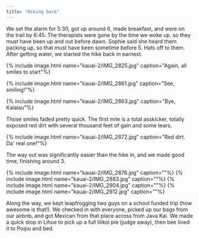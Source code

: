```yaml
---
title: "Hiking back"
---
```


We set the alarm for 5:30, got up around 6, made breakfast, and were on the trail by 6:45. The therapists were gone by the time we woke up, so they must have been up and out before dawn. Sophie said she heard them packing up, so that must have been sometime before 5. Hats off to them. After getting water, we started the hike back in earnest.

{% include image.html name="kauai-2/IMG_2825.jpg" caption="Again, all smiles to start"%}

{% include image.html name="kauai-2/IMG_2861.jpg" caption="See, smiling!"%}

{% include image.html name="kauai-2/IMG_2863.jpg" caption="Bye, Kalalau"%}

Those smiles faded pretty quick. The first mile is a total asskicker, totally exposed red dirt with several thousand feet of gain and some tears.

{% include image.html name="kauai-2/IMG_2872.jpg" caption="Red dirt. Da' real one!"%}

The way out was significantly easier than the hike in, and we made good time, finishing around 3.

{% include image.html name="kauai-2/IMG_2876.jpg" caption=""%}
{% include image.html name="kauai-2/IMG_2883.jpg" caption=""%}
{% include image.html name="kauai-2/IMG_2904.jpg" caption=""%}
{% include image.html name="kauai-2/IMG_2912.jpg" caption=""%}

Along the way, we kept leapfrogging two guys on a school funded trip (how awesome is that!). We checked in with everyone, picked up our bags from our airbnb, and got Mexican from that place across from Java Kai. We made a quick stop in Lihue to pick up a full lilikoi pie (judge away), then bee lined it to Poipu and bed.
